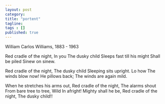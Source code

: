 ```yaml
---
layout: post 
category: 
title: "portent"
tagline: 
tags : [] 
published: true
---
```


William Carlos Williams, 1883 - 1963

 Red cradle of the night, 
     In you 
          The dusky child 
Sleeps fast till his might 
   Shall be piled 
Sinew on sinew. 

Red cradle of the night, 
   The dusky child 
Sleeping sits upright. 
   Lo how 
                    The winds blow now!
   He pillows back; 
The winds are again mild. 

When he stretches his arms out, 
Red cradle of the night, 
   The alarms shout 
From bare tree to tree, 
   Wild 
             In afright! 
Mighty shall he be, 
Red cradle of the night, 
   The dusky child!!
